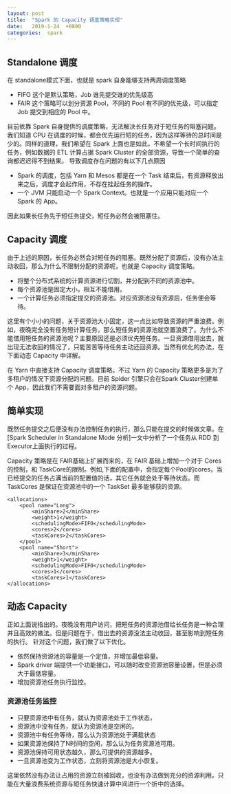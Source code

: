 ```yaml
---
layout: post
title:  "Spark 的 Capacity 调度策略实现"
date:   2019-1-24  +0800
categories:  spark
---
```



## Standalone 调度
在 standalone模式下面，也就是 spark 自身能够支持两周调度策略

* FIFO 这个是默认策略，Job 谁先提交谁的优先级高
* FAIR 这个策略可以划分资源 Pool，不同的 Pool 有不同的优先级，可以指定 Job 提交到相应的 Pool 中。

目前依靠 Spark 自身提供的调度策略，无法解决长任务对于短任务的阻塞问题。我们知道 CPU 在调度的时候，都会优先运行短的任务，因为这样等待的总时间是少的。同样的道理，我们希望在 Spark 上面也是如此，不希望一个长时间执行的任务，例如数据的 ETL 计算占据 Spark Cluster 的全部资源，导致一个简单的查询都迟迟得不到结果。
导致调度存在问题的有以下几点原因

* Spark 的调度，包括 Yarn 和 Mesos 都是在一个 Task 结束后，有资源释放出来之后，调度才会起作用，不存在挂起任务的操作。
* 一个 JVM 只能启动一个 Spark Context。也就是一个应用只能对应一个Spark 的 App。


因此如果长任务先于短任务提交，短任务必然会被阻塞住。




## Capacity 调度
由于上述的原因，长任务必然会对短任务的阻塞。既然分配了资源后，没有办法主动收回，那么为什么不限制分配的资源呢，也就是 Capacity 调度策略。

* 将整个分布式系统的计算资源进行切割，并分配到不同的资源池中。
* 每个资源池是固定大小，相互不能借用。
* 一个计算任务必须指定提交的资源池。对应资源池没有资源后，任务便会等待。


这里有个小小的问题，关于资源池大小固定，这一点比如导致资源的严重浪费。例如，夜晚完全没有任务短计算任务，那么短任务的资源池就空置浪费了。为什么不能借用短任务的资源池呢？主要原因还是必须优先短任务。一旦资源借用出去，就出现无法收回的情况了，只能苦苦等待任务主动还回资源。当然有优化的办法，在下面动态 Capacity 中详解。

在 Yarn 中直接支持 Capacity 调度策略。不过 Yarn 的 Capacity 策略更多是为了多租户的情况下资源分配的问题。目前 Spider 引擎只会在Spark Cluster创建单个 App，因此我们不需要面对多租户的资源问题。 



## 简单实现

既然任务提交之后便没有办法控制任务的执行，那么只能在提交的时候做文章。在[Spark Scheduler in Standalone Mode 分析]一文中分析了一个任务从 RDD 到 Executor上面执行的过程。

Capacity 策略是在 FAIR基础上扩展而来的，在 FAIR 基础上增加一个对于 Cores 的控制，和 TaskCore的限制。例如,下面的配置中，会指定每个Pool的cores，当已经提交的任务占满当前的配置值的话，其它任务就会处于等待状态。而 TaskCores 是保证在资源池中的一个 TaskSet 最多能够获的资源。

```
<allocations>
    <pool name="Long">
        <minShare>2</minShare>
        <weight>1</weight>
        <schedulingMode>FIFO</schedulingMode>
        <cores>2</cores>
        <taskCores>2</taskCores>
    </pool>
    <pool name="Short">
        <minShare>3</minShare>
        <weight>1</weight>
        <schedulingMode>FIFO</schedulingMode>
        <cores>1</cores>
        <taskCores>1</taskCores>
</allocations>
```

## 动态 Capacity
正如上面说指出的。夜晚没有用户访问，把短任务的资源池借给长任务是一种合理并且高效的做法。但是问题在于，借出去的资源没法主动收回，甚至影响到短任务的执行。
针对这个问题，我们做了以下优化。

* 依然保持资源池的容量是一个定值，并增加最低容量。
* Spark driver 端提供一个功能接口，可以随时改变资源池容量设置，但是必须大于最低容量。
* 增加资源池任务执行监控。


### 资源池任务监控

* 只要资源池中有任务，就认为资源池处于工作状态，
* 资源池中没有任务，就认为资源池是空闲的。
* 资源池中有任务等待，那么认为资源池处于满载状态
* 如果资源池保持了N时间的空闲，那么认为任务资源池可用。
* 资源池保持可用状态越久，那么可提供的资源越多。
* 一旦资源池变为工作状态，立刻将资源池是大小恢复。

这里依然没有办法让占用的资源立刻被回收，也没有办法做到充分的资源利用。只能在大量浪费系统资源与短任务快速计算中间进行一个折中的选择。
